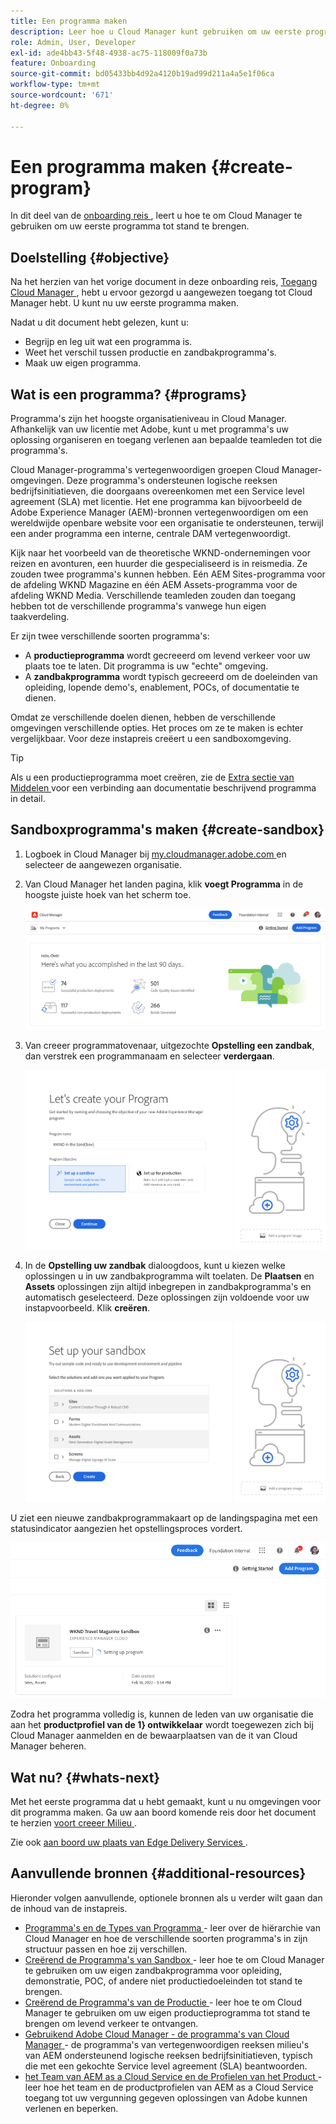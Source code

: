 ```yaml
---
title: Een programma maken
description: Leer hoe u Cloud Manager kunt gebruiken om uw eerste programma te maken.
role: Admin, User, Developer
exl-id: ade4bb43-5f48-4938-ac75-118009f0a73b
feature: Onboarding
source-git-commit: bd05433bb4d92a4120b19ad99d211a4a5e1f06ca
workflow-type: tm+mt
source-wordcount: '671'
ht-degree: 0%

---
```


# Een programma maken {#create-program}

In dit deel van de [ onboarding reis ](overview.md), leert u hoe te om Cloud Manager te gebruiken om uw eerste programma tot stand te brengen.

## Doelstelling {#objective}

Na het herzien van het vorige document in deze onboarding reis, [ Toegang Cloud Manager ](cloud-manager.md), hebt u ervoor gezorgd u aangewezen toegang tot Cloud Manager hebt. U kunt nu uw eerste programma maken.

Nadat u dit document hebt gelezen, kunt u:

* Begrijp en leg uit wat een programma is.
* Weet het verschil tussen productie en zandbakprogramma&#39;s.
* Maak uw eigen programma.

## Wat is een programma? {#programs}

Programma&#39;s zijn het hoogste organisatieniveau in Cloud Manager. Afhankelijk van uw licentie met Adobe, kunt u met programma&#39;s uw oplossing organiseren en toegang verlenen aan bepaalde teamleden tot die programma&#39;s.

Cloud Manager-programma&#39;s vertegenwoordigen groepen Cloud Manager-omgevingen. Deze programma&#39;s ondersteunen logische reeksen bedrijfsinitiatieven, die doorgaans overeenkomen met een Service level agreement (SLA) met licentie. Het ene programma kan bijvoorbeeld de Adobe Experience Manager (AEM)-bronnen vertegenwoordigen om een wereldwijde openbare website voor een organisatie te ondersteunen, terwijl een ander programma een interne, centrale DAM vertegenwoordigt.

Kijk naar het voorbeeld van de theoretische WKND-ondernemingen voor reizen en avonturen, een huurder die gespecialiseerd is in reismedia. Ze zouden twee programma&#39;s kunnen hebben. Eén AEM Sites-programma voor de afdeling WKND Magazine en één AEM Assets-programma voor de afdeling WKND Media. Verschillende teamleden zouden dan toegang hebben tot de verschillende programma&#39;s vanwege hun eigen taakverdeling.

Er zijn twee verschillende soorten programma&#39;s:

* A **productieprogramma** wordt gecreeerd om levend verkeer voor uw plaats toe te laten. Dit programma is uw &quot;echte&quot; omgeving.
* A **zandbakprogramma** wordt typisch gecreeerd om de doeleinden van opleiding, lopende demo&#39;s, enablement, POCs, of documentatie te dienen.

Omdat ze verschillende doelen dienen, hebben de verschillende omgevingen verschillende opties. Het proces om ze te maken is echter vergelijkbaar. Voor deze instapreis creëert u een sandboxomgeving.

>[!TIP]
>
>Als u een productieprogramma moet creëren, zie de [ Extra sectie van Middelen ](#additional-resources) voor een verbinding aan documentatie beschrijvend programma in detail.

## Sandboxprogramma&#39;s maken {#create-sandbox}

1. Logboek in Cloud Manager bij [ my.cloudmanager.adobe.com ](https://my.cloudmanager.adobe.com/) en selecteer de aangewezen organisatie.

1. Van Cloud Manager het landen pagina, klik **voegt Programma** in de hoogste juiste hoek van het scherm toe.

   ![ Cloud Manager landende pagina ](/help/implementing/cloud-manager/getting-access-to-aem-in-cloud/assets/cloud-manager-my-programs.png)

1. Van creeer programmatovenaar, uitgezochte **Opstelling een zandbak**, dan verstrek een programmanaam en selecteer **verdergaan**.

   ![ de typeverwezenlijking van het Programma ](/help/implementing/cloud-manager/getting-access-to-aem-in-cloud/assets/create-sandbox.png)

1. In de **Opstelling uw zandbak** dialoogdoos, kunt u kiezen welke oplossingen u in uw zandbakprogramma wilt toelaten. De **Plaatsen** en **Assets** oplossingen zijn altijd inbegrepen in zandbakprogramma&#39;s en automatisch geselecteerd. Deze oplossingen zijn voldoende voor uw instapvoorbeeld. Klik **creëren**.

   ![ selectie van de Oplossing ](assets/set-up-sandbox-onboarding.png)

U ziet een nieuwe zandbakprogrammakaart op de landingspagina met een statusindicator aangezien het opstellingsproces vordert.

![ zandbak verwezenlijking van overzichtspagina ](/help/implementing/cloud-manager/getting-access-to-aem-in-cloud/assets/program-create-setupdemo2.png)

Zodra het programma volledig is, kunnen de leden van uw organisatie die aan het **productprofiel van de 1} ontwikkelaar** wordt toegewezen zich bij Cloud Manager aanmelden en de bewaarplaatsen van de it van Cloud Manager beheren.

## Wat nu? {#whats-next}

Met het eerste programma dat u hebt gemaakt, kunt u nu omgevingen voor dit programma maken. Ga uw aan boord komende reis door het document te herzien [ voort creeer Milieu ](create-environments.md).

Zie ook [ aan boord uw plaats van Edge Delivery Services ](/help/implementing/cloud-manager/edge-delivery/create-edge-delivery-site.md).

## Aanvullende bronnen {#additional-resources}

Hieronder volgen aanvullende, optionele bronnen als u verder wilt gaan dan de inhoud van de instapreis.

* [ Programma&#39;s en de Types van Programma ](/help/implementing/cloud-manager/getting-access-to-aem-in-cloud/program-types.md) - leer over de hiërarchie van Cloud Manager en hoe de verschillende soorten programma&#39;s in zijn structuur passen en hoe zij verschillen.
* [ Creërend de Programma&#39;s van Sandbox ](/help/implementing/cloud-manager/getting-access-to-aem-in-cloud/creating-sandbox-programs.md) - leer hoe te om Cloud Manager te gebruiken om uw eigen zandbakprogramma voor opleiding, demonstratie, POC, of andere niet productiedoeleinden tot stand te brengen.
* [ Creërend de Programma&#39;s van de Productie ](/help/implementing/cloud-manager/getting-access-to-aem-in-cloud/creating-production-programs.md) - leer hoe te om Cloud Manager te gebruiken om uw eigen productieprogramma tot stand te brengen om levend verkeer te ontvangen.
* [ Gebruikend Adobe Cloud Manager - de programma&#39;s van Cloud Manager ](https://experienceleague.adobe.com/en/docs/experience-manager-learn/cloud-service/cloud-manager/programs) - de programma&#39;s van vertegenwoordigen reeksen milieu&#39;s van AEM ondersteunend logische reeksen bedrijfsinitiatieven, typisch die met een gekochte Service level agreement (SLA) beantwoorden.
* [ het Team van AEM as a Cloud Service en de Profielen van het Product ](/help/onboarding/aem-cs-team-product-profiles.md) - leer hoe het team en de productprofielen van AEM as a Cloud Service toegang tot uw vergunning gegeven oplossingen van Adobe kunnen verlenen en beperken.
